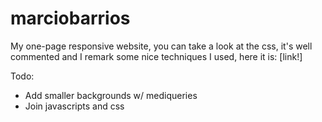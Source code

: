 marciobarrios
=============

My one-page responsive website, you can take a look at the css, it's well commented and I remark some nice techniques I used, here it is: [link!]

Todo:

* Add smaller backgrounds w/ mediqueries
* Join javascripts and css
